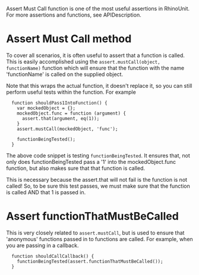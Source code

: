 Assert Must Call function is one of the most useful assertions in RhinoUnit.  For more assertions and functions, see APIDescription.

# Assert Must Call method #

To cover all scenarios, it is often useful to assert that a function is called.  This is easily accomplished using the `assert.mustCall(object, functionName)` function which will ensure that the function with the name 'functionName' is called on the supplied object.

Note that this wraps the actual function, it doesn't replace it, so you can still perform useful tests within the function.  For example

```
  function shouldPass1IntoFunction() {
    var mockedObject = {};
    mockedObject.func = function (argument) {
      assert.that(argument, eq(1));
    }
    assert.mustCall(mockedObject, 'func');

    functionBeingTested();
  }
```

The above code snippet is testing `functionBeingTested`.  It ensures that, not only does functionBeingTested pass a '1' into the mockedObject.func function, but also makes sure that that function is called.

This is necessary because the assert.that will not fail is the function is not called!  So, to be sure this test passes, we must make sure that the function is called AND that 1 is passed in.

# Assert functionThatMustBeCalled #

This is very closely related to `assert.mustCall`, but is used to ensure that 'anonymous' functions passed in to functions are called.  For example, when you are passing in a callback.

```
  function shouldCallCallback() {
    functionBeingTested(assert.functionThatMustBeCalled());
  }
```